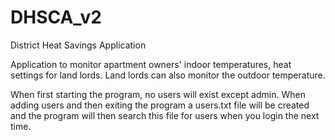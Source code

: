 # DHSCA_v2

District Heat Savings Application

Application to monitor apartment owners' indoor temperatures, heat settings for land lords.
Land lords can also monitor the outdoor temperature.


When first starting the program, no users will exist except admin.
When adding users and then exiting the program a users.txt file will be created
and the program will then search this file for users when you login the next time.

